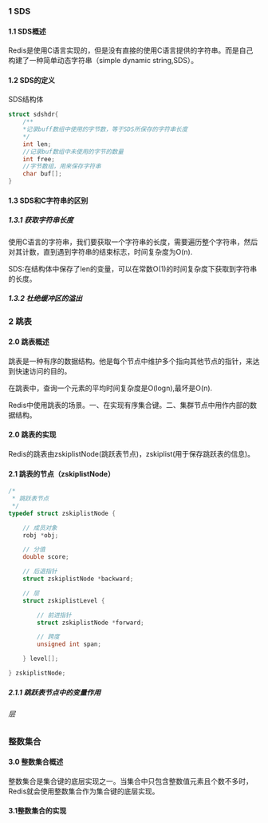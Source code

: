 ### 1 SDS

#### 1.1 SDS概述 

Redis是使用C语言实现的，但是没有直接的使用C语言提供的字符串。而是自己构建了一种简单动态字符串（simple dynamic string,SDS）。

#### 1.2 SDS的定义

SDS结构体

```c
struct sdshdr{
    /**
    *记录buff数组中使用的字节数，等于SDS所保存的字符串长度
    */
    int len;
    //记录buf数组中未使用的字节的数量
    int free;
    //字节数组，用来保存字符串
    char buf[];
}
```

#### 1.3 SDS和C字符串的区别

##### 1.3.1 获取字符串长度

使用C语言的字符串，我们要获取一个字符串的长度，需要遍历整个字符串，然后对其计数，直到遇到字符串的结束标志，时间复杂度为O(n).

SDS:在结构体中保存了len的变量，可以在常数O(1)的时间复杂度下获取到字符串的长度。

##### 1.3.2 杜绝缓冲区的溢出

### 2 跳表

#### 2.0 跳表概述

跳表是一种有序的数据结构。他是每个节点中维护多个指向其他节点的指针，来达到快速访问的目的。

在跳表中，查询一个元素的平均时间复杂度是O(logn),最坏是O(n).

Redis中使用跳表的场景。一、在实现有序集合键。二、集群节点中用作内部的数据结构。

#### 2.0 跳表的实现

Redis的跳表由zskiplistNode(跳跃表节点)，zskiplist(用于保存跳跃表的信息)。

#### 2.1 跳表的节点（zskiplistNode）

```c
/*
 * 跳跃表节点
 */
typedef struct zskiplistNode {

    // 成员对象
    robj *obj;

    // 分值
    double score;

    // 后退指针
    struct zskiplistNode *backward;

    // 层
    struct zskiplistLevel {

        // 前进指针
        struct zskiplistNode *forward;

        // 跨度
        unsigned int span;

    } level[];

} zskiplistNode;
```

##### 2.1.1 跳跃表节点中的变量作用

###### 层

### 整数集合

#### 3.0  整数集合概述

整数集合是集合键的底层实现之一。当集合中只包含整数值元素且个数不多时，Redis就会使用整数集合作为集合键的底层实现。

#### 3.1整数集合的实现



​                                                                                                                                                                                                                                                                                                           

​                                                                                                                                                                                